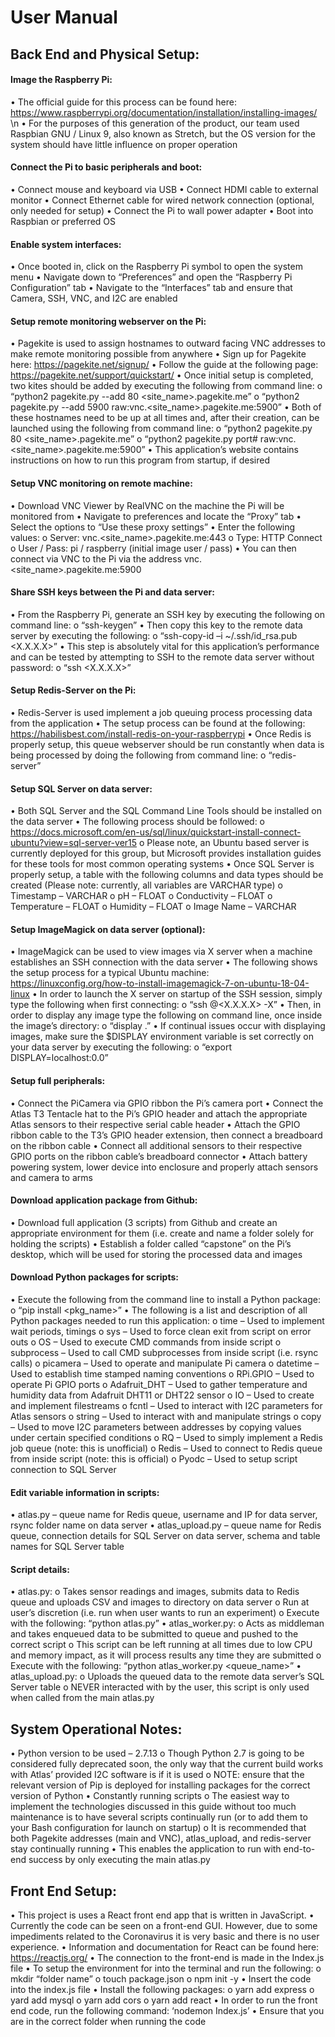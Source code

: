 # User Manual
## __Back End and Physical Setup__:
#### Image the Raspberry Pi:
•	The official guide for this process can be found here: https://www.raspberrypi.org/documentation/installation/installing-images/ \n
•	For the purposes of this generation of the product, our team used Raspbian GNU / Linux 9, also known as Stretch, but the OS version for the system should have little influence on proper operation

#### Connect the Pi to basic peripherals and boot:
•	Connect mouse and keyboard via USB
•	Connect HDMI cable to external monitor
•	Connect Ethernet cable for wired network connection (optional, only needed for setup)
•	Connect the Pi to wall power adapter
•	Boot into Raspbian or preferred OS

#### Enable system interfaces:
•	Once booted in, click on the Raspberry Pi symbol to open the system menu
•	Navigate down to “Preferences” and open the “Raspberry Pi Configuration” tab
•	Navigate to the “Interfaces” tab and ensure that Camera, SSH, VNC, and I2C are enabled

#### Setup remote monitoring webserver on the Pi:
•	Pagekite is used to assign hostnames to outward facing VNC addresses to make remote monitoring possible from anywhere
•	Sign up for Pagekite here: https://pagekite.net/signup/
•	Follow the guide at the following page: https://pagekite.net/support/quickstart/
•	Once initial setup is completed, two kites should be added by executing the following from command line:
  o	“python2 pagekite.py --add 80 <site_name>.pagekite.me”
  o	“python2 pagekite.py --add 5900 raw:vnc.<site_name>.pagekite.me:5900”
•	Both of these hostnames need to be up at all times and, after their creation, can be launched using the following from command line:
  o	“python2 pagekite.py 80 <site_name>.pagekite.me”
  o	“python2 pagekite.py port# raw:vnc.<site_name>.pagekite.me:5900”
•	This application’s website contains instructions on how to run this program from startup, if desired

#### Setup VNC monitoring on remote machine:
•	Download VNC Viewer by RealVNC on the machine the Pi will be monitored from
•	Navigate to preferences and locate the “Proxy” tab
•	Select the options to “Use these proxy settings”
•	Enter the following values:
  o	Server: vnc.<site_name>.pagekite.me:443
  o	Type: HTTP Connect
  o	User / Pass: pi / raspberry (initial image user / pass)
•	You can then connect via VNC to the Pi via the address vnc.<site_name>.pagekite.me:5900

#### Share SSH keys between the Pi and data server:
•	From the Raspberry Pi, generate an SSH key by executing the following on command line: 
  o	“ssh-keygen”
•	Then copy this key to the remote data server by executing the following: 
  o	“ssh-copy-id –i ~/.ssh/id_rsa.pub <X.X.X.X>”
•	This step is absolutely vital for this application’s performance and can be tested by attempting to SSH to the remote data server without password:
  o	“ssh <X.X.X.X>”

#### Setup Redis-Server on the Pi:
•	Redis-Server is used implement a job queuing process processing data from the application
•	The setup process can be found at the following: https://habilisbest.com/install-redis-on-your-raspberrypi
•	Once Redis is properly setup, this queue webserver should be run constantly when data is being processed by doing the following from command line:
  o	“redis-server”

#### Setup SQL Server on data server:
•	Both SQL Server and the SQL Command Line Tools should be installed on the data server
•	The following process should be followed:
  o	https://docs.microsoft.com/en-us/sql/linux/quickstart-install-connect-ubuntu?view=sql-server-ver15
  o	Please note, an Ubuntu based server is currently deployed for this group, but Microsoft provides installation guides for these tools for most common operating systems
•	Once SQL Server is properly setup, a table with the following columns and data types should be created (Please note: currently, all variables are VARCHAR type)
  o	Timestamp – VARCHAR
  o	pH – FLOAT
  o	Conductivity – FLOAT
  o	Temperature – FLOAT
  o	Humidity – FLOAT
  o	Image Name – VARCHAR

#### Setup ImageMagick on data server (optional):
•	ImageMagick can be used to view images via X server when a machine establishes an SSH connection with the data server
•	The following shows the setup process for a typical Ubuntu machine: https://linuxconfig.org/how-to-install-imagemagick-7-on-ubuntu-18-04-linux
•	In order to launch the X server on startup of the SSH session, simply type the following when first connecting:
  o	“ssh <user>@<X.X.X.X> -X”
•	Then, in order to display any image type the following on command line, once inside the image’s directory:
  o	“display <filename>.<extension>”
•	If continual issues occur with displaying images, make sure the $DISPLAY environment variable is set correctly on your data server by executing the following:
  o	“export DISPLAY=localhost:0.0”

#### Setup full peripherals:
•	Connect the PiCamera via GPIO ribbon the Pi’s camera port
•	Connect the Atlas T3 Tentacle hat to the Pi’s GPIO header and attach the appropriate Atlas sensors to their respective serial cable header
•	Attach the GPIO ribbon cable to the T3’s GPIO header extension, then connect a breadboard on the ribbon cable
•	Connect all additional sensors to their respective GPIO ports on the ribbon cable’s breadboard connector
•	Attach battery powering system, lower device into enclosure and properly attach sensors and camera to arms

#### Download application package from Github:
•	Download full application (3 scripts) from Github and create an appropriate environment for them (i.e. create and name a folder solely for holding the scripts)
•	Establish a folder called “capstone” on the Pi’s desktop, which will be used for storing the processed data and images

#### Download Python packages for scripts:
•	Execute the following from the command line to install a Python package:
  o	“pip install <pkg_name>”
•	The following is a list and description of all Python packages needed to run this application:
  o	time – Used to implement wait periods, timings
  o	sys – Used to force clean exit from script on error outs
  o	OS – Used to execute CMD commands from inside script
  o	subprocess – Used to call CMD subprocesses from inside script (i.e. rsync calls)
  o	picamera – Used to operate and manipulate Pi camera
  o	datetime – Used to establish time stamped naming conventions
  o	RPi.GPIO – Used to operate Pi GPIO ports
  o	Adafruit_DHT – Used to gather temperature and humidity data from Adafruit DHT11 or DHT22 sensor
  o	IO – Used to create and implement filestreams
  o	fcntl – Used to interact with I2C parameters for Atlas sensors
  o	string – Used to interact with and manipulate strings
  o	copy – Used to move I2C parameters between addresses by copying values under certain specified conditions
  o	RQ – Used to simply implement a Redis job queue (note: this is unofficial)
  o	Redis – Used to connect to Redis queue from inside script (note: this is official)
  o	Pyodc – Used to setup script connection to SQL Server 

#### Edit variable information in scripts:
• atlas.py – queue name for Redis queue, username and IP for data server, rsync folder name on data server
•	atlas_upload.py – queue name for Redis queue, connection details for SQL Server on data server, schema and table names for SQL Server table

#### Script details:
•	atlas.py:
  o	Takes sensor readings and images, submits data to Redis queue and uploads CSV and images to directory on data server
  o	Run at user’s discretion (i.e. run when user wants to run an experiment)
  o	Execute with the following: “python atlas.py”
•	atlas_worker.py:
  o	Acts as middleman and takes enqueued data to be submitted to queue and pushed to the correct script
  o	This script can be left running at all times due to low CPU and memory impact, as it will process results any time they are submitted
  o	Execute with the following: “python atlas_worker.py <queue_name>”
•	atlas_upload.py:
  o	Uploads the queued data to the remote data server’s SQL Server table
  o	NEVER interacted with by the user, this script is only used when called from the main atlas.py

## __System Operational Notes__:
•	Python version to be used – 2.7.13
  o	Though Python 2.7 is going to be considered fully deprecated soon, the only way that the current build works with Atlas’ provided I2C software is if it is used
  o	NOTE: ensure that the relevant version of Pip is deployed for installing packages for the correct version of Python
•	Constantly running scripts
  o	The easiest way to implement the technologies discussed in this guide without too much maintenance is to have several scripts     continually run (or to add them to your Bash configuration for launch on startup)
  o	It is recommended that both Pagekite addresses (main and VNC), atlas_upload, and redis-server stay continually running
•	This enables the application to run with end-to-end success by only executing the main atlas.py

## __Front End Setup__:
•	This project is uses a React front end app that is written in JavaScript.
•	Currently the code can be seen on a front-end GUI. However, due to some impediments related to the Coronavirus it is very basic and there is no user experience.
•	Information and documentation for React can be found here: https://reactjs.org/
•	The connection to the front-end is made in the Index.js file
•	To setup the environment for into the terminal and run the following:
  o	mkdir “folder name”
  o	touch package.json
  o	npm init -y
• Insert the code into the index.js file
• Install the following packages:
  o	yarn add express 
  o yard add mysql 
  o	yarn add cors
  o	yarn add react
•	In order to run the front end code, run the following command: ‘nodemon Index.js’
• Ensure that you are in the correct folder when running the code
